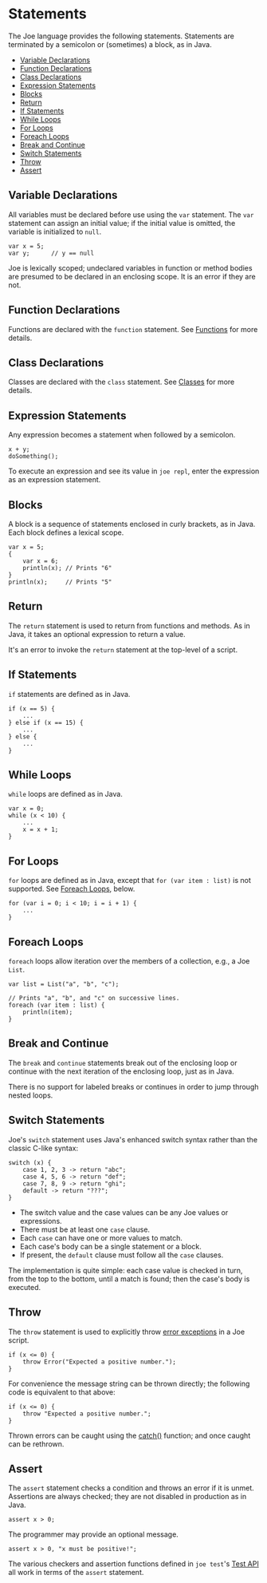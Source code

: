 # Statements

The Joe language provides the following statements. Statements are terminated 
by a semicolon or (sometimes) a block, as in Java.

- [Variable Declarations](#variable-declarations)
- [Function Declarations](#function-declarations)
- [Class Declarations](#class-declarations)
- [Expression Statements](#expression-statements)
- [Blocks](#blocks)
- [Return](#return)
- [If Statements](#if-statements)
- [While Loops](#while-loops)
- [For Loops](#for-loops)
- [Foreach Loops](#foreach-loops)
- [Break and Continue](#break-and-continue)
- [Switch Statements](#switch-statements)
- [Throw](#throw)
- [Assert](#assert)

## Variable Declarations

All variables must be declared before use using the `var` statement.
The `var` statement can assign an initial value; if the initial value
is omitted, the variable is initialized to `null`.

```joe
var x = 5;
var y;      // y == null
```

Joe is lexically scoped; undeclared variables in function or method bodies
are presumed to be declared in an enclosing scope.  It is an error if
they are not.

## Function Declarations

Functions are declared with the `function` statement.  See
[Functions](functions.md) for more details.

## Class Declarations

Classes are declared with the `class` statement.  See
[Classes](classes.md) for more details.

## Expression Statements

Any expression becomes a statement when followed by a semicolon.

```joe
x + y;
doSomething();
```

To execute an expression and see its value in `joe repl`, enter the 
expression as an expression statement.

## Blocks

A block is a sequence of statements enclosed in curly brackets, as in 
Java.  Each block defines a lexical scope.

```joe
var x = 5;
{
    var x = 6;
    println(x); // Prints "6"
}
println(x);     // Prints "5"
```

## Return

The `return` statement is used to return from functions and methods.  As in 
Java, it takes an optional expression to return a value.

It's an error to invoke the `return` statement at the top-level of a script.

## If Statements

`if` statements are defined as in Java.

```joe
if (x == 5) {
    ...
} else if (x == 15) {
    ...
} else {
    ...
}
```

## While Loops

`while` loops are defined as in Java.

```joe
var x = 0;
while (x < 10) {
    ...
    x = x + 1;
}
```

## For Loops

`for` loops are defined as in Java, except that `for (var item : list)`
is not supported.  See [Foreach Loops](#foreach-loops), below.

```joe
for (var i = 0; i < 10; i = i + 1) {
    ...
}
```

## Foreach Loops

`foreach` loops allow iteration over the members of a collection, e.g.,
a Joe `List`.

```joe
var list = List("a", "b", "c");

// Prints "a", "b", and "c" on successive lines.
foreach (var item : list) {
    println(item);
} 
```

## Break and Continue

The `break` and `continue` statements break out of the enclosing loop or 
continue with the next iteration of the enclosing loop, just as in Java.

There is no support for labeled breaks or continues in order to jump through
nested loops.

## Switch Statements

Joe's `switch` statement uses Java's enhanced switch syntax rather than
the classic C-like syntax:

```joe
switch (x) {
    case 1, 2, 3 -> return "abc";
    case 4, 5, 6 -> return "def";
    case 7, 8, 9 -> return "ghi";
    default -> return "???";
}
```

- The switch value and the case values can be any Joe values or
  expressions.
- There must be at least one `case` clause.
- Each `case` can have one or more values to match.
- Each case's body can be a single statement or a block.
- If present, the `default` clause must follow all the `case` clauses.

The implementation is quite simple: each case value is checked in 
turn, from the top to the bottom, until a match is found; then the
case's body is executed.

## Throw

The `throw` statement is used to explicitly throw 
[error exceptions](library/type.joe.Error.md) in a Joe script.

```joe
if (x <= 0) {
    throw Error("Expected a positive number.");
}
```

For convenience the message string can be thrown directly; the following
code is equivalent to that above:

```joe
if (x <= 0) {
    throw "Expected a positive number.";
}
```

Thrown errors can be caught using the 
[catch()](library/pkg.joe.md#function.catch) function; and once caught
can be rethrown.

## Assert

The `assert` statement checks a condition and throws an error if it
is unmet.  Assertions are always checked; they are not disabled in
production as in Java.

```joe
assert x > 0;
```

The programmer may provide an optional message.

```joe
assert x > 0, "x must be positive!";
```

The various checkers and assertion functions defined in 
`joe test`'s [Test API](library/pkg.joe.test.md) all work in terms of
the `assert` statement.


